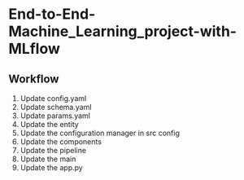 # End-to-End-Machine_Learning_project-with-MLflow

## Workflow

1. Update config.yaml
1. Update schema.yaml
1. Update params.yaml
1. Update the entity
1. Update the configuration manager in src config
1. Update the components
1. Update the pipeline
1. Update the main
1. Update the app.py